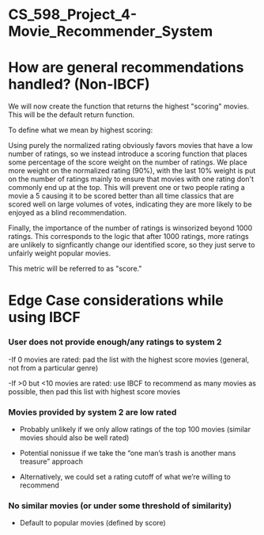 # CS_598_Project_4-Movie_Recommender_System

# How are general recommendations handled? (Non-IBCF)

We will now create the function that returns the highest "scoring" movies. This will be the default return function.

To define what we mean by highest scoring:

Using purely the normalized rating obviously favors movies that have a low number of ratings, so we instead introduce a scoring function that places some percentage of the score weight on the number of ratings. We place more weight on the normalized rating (90%), with the last 10% weight is put on the number of ratings mainly to ensure that movies with one rating don't commonly end up at the top. This will prevent one or two people rating a movie a 5 causing it to be scored better than all time classics that are scored well on large volumes of votes, indicating they are more likely to be enjoyed as a blind recommendation. 

Finally, the importance of the number of ratings is winsorized beyond 1000 ratings. This corresponds to the logic that after 1000 ratings, more ratings are unlikely to signficantly change our identified score, so they just serve to unfairly weight popular movies.

This metric will be referred to as "score."

# Edge Case considerations while using IBCF

### User does not provide enough/any ratings to system 2 

-If 0 movies are rated: pad the list with the highest score movies (general, not from a particular genre) 

-If >0 but <10 movies are rated: use IBCF to recommend as many movies as possible, then pad this list with highest score movies 

### Movies provided by system 2 are low rated 

- Probably unlikely if we only allow ratings of the top 100 movies (similar movies should also be well rated) 

- Potential nonissue if we take the “one man’s trash is another mans treasure” approach 

- Alternatively, we could set a rating cutoff of what we’re willing to recommend 

### No similar movies (or under some threshold of similarity) 

- Default to popular movies (defined by score) 
